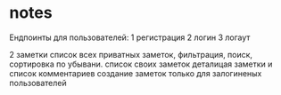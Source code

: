 # notes

Ендпоинты для пользователей:
1 регистрация
2 логин
3 логаут


2 заметки
список всех приватных заметок, фильтрация, поиск, 
сортировка по убывани.
список своих заметок
деталицая заметки и список комментариев 
создание заметок только для залогиненых пользователей

